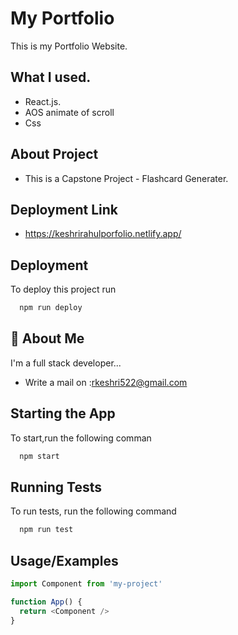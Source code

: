 
# My Portfolio

This is my Portfolio Website.









## What I used.
- React.js.
- AOS animate of scroll
- Css
## About Project
- This is a Capstone Project - Flashcard Generater.




## Deployment Link
- https://keshrirahulporfolio.netlify.app/


## Deployment

To deploy this project run

```bash
  npm run deploy
```


## 🚀 About Me
I'm a full stack developer...
- Write a mail on :rkeshri522@gmail.com


## Starting the App

To start,run the following comman

```bash
  npm start
```


## Running Tests

To run tests, run the following command

```bash
  npm run test
```


## Usage/Examples

```javascript
import Component from 'my-project'

function App() {
  return <Component />
}
```

